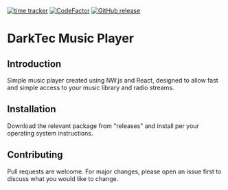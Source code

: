 [![time tracker](https://wakatime.com/badge/github/DarkTec/music-player.svg)](https://wakatime.com/badge/github/DarkTec/music-player)
[![CodeFactor](https://www.codefactor.io/repository/github/darktec/music-player/badge?s=9d9abd9754437cc7ba3de91475598063bee7806d)](https://www.codefactor.io/repository/github/darktec/music-player)
[![GitHub release](https://img.shields.io/github/downloads/DarkTec/music-player/total)](https://GitHub.com/DarkTec/music-player/releases/)

# DarkTec Music Player

## Introduction

Simple music player created using NW.js and React, designed to allow fast and simple access to your music library and radio streams.

## Installation

Download the relevant package from "releases" and install per your operating system instructions.

## Contributing
Pull requests are welcome. For major changes, please open an issue first to discuss what you would like to change.
